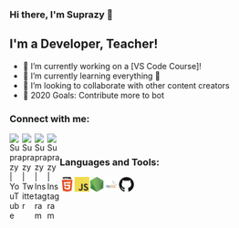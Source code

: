 ### Hi there, I'm Suprazy 👋

## I'm a Developer, Teacher!
- 🔭 I’m currently working on a [VS Code Course]!
- 🌱 I’m currently learning everything 🤣
- 👯 I’m looking to collaborate with other content creators
- 🥅 2020 Goals: Contribute more to bot

### Connect with me:

[<img align="left" alt="Suprazy | YouTube" width="22px" src="https://cdn.jsdelivr.net/npm/simple-icons@v3/icons/youtube.svg" />][youtube]
[<img align="left" alt="Suprazy | Twitter" width="22px" src="https://cdn.jsdelivr.net/npm/simple-icons@v3/icons/twitter.svg" />][twitter]
[<img align="left" alt="Suprazy | Instagram" width="22px" src="https://cdn.jsdelivr.net/npm/simple-icons@v3/icons/instagram.svg" />][instagram]
[<img align="left" alt="Suprazy | Instagram" width="22px" src="https://cdn.discordapp.com/emojis/693493074277695647.png" />][discord]

<br />

### Languages and Tools:


<img align="left" alt="HTML5" width="26px" src="https://raw.githubusercontent.com/github/explore/80688e429a7d4ef2fca1e82350fe8e3517d3494d/topics/html/html.png" />
<img align="left" alt="JavaScript" width="26px" src="https://raw.githubusercontent.com/github/explore/80688e429a7d4ef2fca1e82350fe8e3517d3494d/topics/javascript/javascript.png" />
<img align="left" alt="Node.js" width="26px" src="https://raw.githubusercontent.com/github/explore/80688e429a7d4ef2fca1e82350fe8e3517d3494d/topics/nodejs/nodejs.png"/>
<img align="left" alt="MySQL" width="26px" src="https://raw.githubusercontent.com/github/explore/80688e429a7d4ef2fca1e82350fe8e3517d3494d/topics/mysql/mysql.png"/>
<img align="left" alt="GitHub" width="26px" src="https://raw.githubusercontent.com/github/explore/78df643247d429f6cc873026c0622819ad797942/topics/github/github.png"/>

<br />
<br />

[twitter]: https://twitter.com/TV44148801
[youtube]: https://www.youtube.com/channel/UCmH1td7f73IEyYNNg5XDT9g
[webdevplaylist]: https://www.youtube.com/watch?v=qzUHSFr4lCE&list=PLpBtWRenhW_QOLWuL8zs5HcC_cOVemUFd
[instagram]: https://www.instagram.com/suprazy_/?hl=fr
[discord]: https://discord.gg/ftAVgjp

